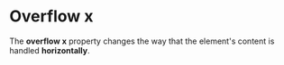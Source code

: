 # Overflow x

The **overflow x** property changes the way that the element's content is handled **horizontally**.